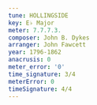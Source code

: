 ```yaml
---
tune: HOLLINGSIDE
key: E♭ Major
meter: 7.7.7.3.
composer: John B. Dykes
arranger: John Fawcett
year: 1796-1862
anacrusis: 0
meter_error: '0'
time_signature: 3/4
meterError: 0
timeSignature: 4/4
---
```

